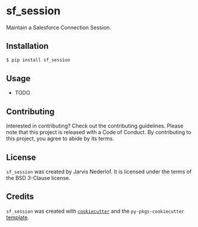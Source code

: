 # sf_session

Maintain a Salesforce Connection Session.

## Installation

```bash
$ pip install sf_session
```

## Usage

- TODO

## Contributing

Interested in contributing? Check out the contributing guidelines. Please note that this project is released with a Code of Conduct. By contributing to this project, you agree to abide by its terms.

## License

`sf_session` was created by Jarvis Nederlof. It is licensed under the terms of the BSD 3-Clause license.

## Credits

`sf_session` was created with [`cookiecutter`](https://cookiecutter.readthedocs.io/en/latest/) and the `py-pkgs-cookiecutter` [template](https://github.com/py-pkgs/py-pkgs-cookiecutter).
